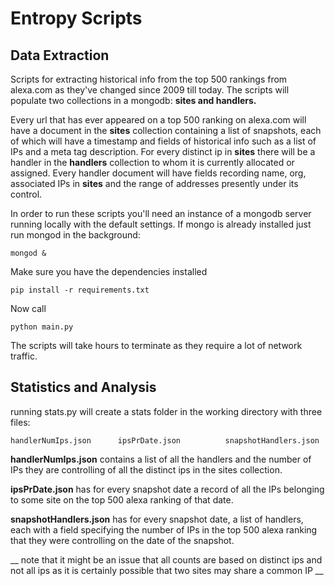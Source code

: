# Entropy Scripts

## Data Extraction
Scripts for extracting historical info from the top 500 rankings from alexa.com as they've changed since 2009 till today. The scripts will populate two collections in a mongodb: **sites and handlers.**

Every url that has ever appeared on a top 500 ranking on alexa.com will have a document in the **sites** collection containing a list of snapshots, each of which will have a timestamp and fields of historical info such as a list of IPs and a meta tag description. For every distinct ip in **sites** there will be a handler in the **handlers** collection to whom it is currently allocated or assigned. Every handler document will have fields recording name, org, associated IPs in **sites** and the range of addresses presently under its control. 

In order to run these scripts you'll need an instance of a mongodb server running locally with the default settings. If mongo is already installed just run mongod in the background: 
```
mongod &
``` 
Make sure you have the dependencies installed
```
pip install -r requirements.txt
```
Now call
```
python main.py
```
The scripts will take hours to terminate as they require a lot of network traffic. 

## Statistics and Analysis
running stats.py will create a stats folder in the working directory with three files: 
```
handlerNumIps.json      ipsPrDate.json          snapshotHandlers.json
```
**handlerNumIps.json** contains a list of all the handlers and the number of IPs they are controlling of all the distinct ips in the sites collection.

**ipsPrDate.json** has for every snapshot date a record of all the IPs belonging to some site on the top 500 alexa ranking of that date. 

**snapshotHandlers.json** has for every snapshot date, a list of handlers, each with a field specifying the number of IPs in the top 500 alexa ranking that they were controlling on the date of the snapshot. 

__ note that it might be an issue that all counts are based on distinct ips and not all ips as it is certainly possible that two sites may share a common IP __ 
